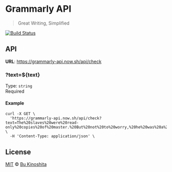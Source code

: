 # Grammarly API

> Great Writing, Simplified

[![Build Status][travis-badge]][travis]

## API

**URL**: https://grammarly-api.now.sh/api/check

### ?text=\${text}

Type: `string`<br />
Required

#### Example

```
curl -X GET \
  'https://grammarly-api.now.sh/api/check?text=The%20slaves%20were%20read-only%20copies%20of%20master.%20But%20not%20to%20worry,%20he%20was%20a%20cripple.' \
  -H 'Content-Type: application/json' \
```

## License

[MIT][license] © [Bu Kinoshita][author]

<!-- Definitions. -->

[travis-badge]: https://img.shields.io/travis/bukinoshita/grammarly-api.svg
[travis]: https://travis-ci.org/bukinoshita/grammarly-api
[license]: license
[author]: https://bukinoshita.com
